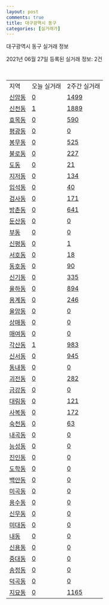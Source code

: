 ```yaml
---
layout: post
comments: true
title: 대구광역시 동구
categories: [실거래가]
---
```


대구광역시 동구 실거래 정보

2021년 06월 27일 등록된 실거래 정보: 2건

<script type="text/javascript">
  google.charts.load('current', {'packages':['corechart']});
  google.charts.setOnLoadCallback(drawChart);

  function drawChart() {
    var data = google.visualization.arrayToDataTable([['거래일', '매매', '전월세', '전매'], ['2020-06', 60, 42, 33], ['2020-07', 546, 367, 156], ['2020-08', 543, 310, 185], ['2020-09', 542, 261, 111], ['2020-10', 685, 306, 140], ['2020-11', 900, 385, 180], ['2020-12', 710, 413, 140], ['2021-01', 303, 341, 66], ['2021-02', 262, 365, 403], ['2021-03', 336, 408, 76], ['2021-04', 262, 234, 95], ['2021-05', 339, 182, 82], ['2021-06', 141, 115, 27]]);

    var options = {
      title: '최근 유형별 거래량 추이',
      legend: { position: 'bottom' }
    };

    var chart = new google.visualization.LineChart(document.getElementById('columnchart_material'));
    chart.draw(data, (options));
  }
</script>

<div id="columnchart_material" style="width: 450px; margin-left: -35px"></div>
<br>
<table class="sortable">
  <tr>
    <td>지역</td>
    <td>오늘 실거래</td>
    <td>2주간 실거래</td>
  </tr>

  
  <tr class="item">
    <td><a href="2714010100.html">신암동</a></td>
    <td><a href="2714010100.html">0</a></td>
    <td><a href="2714010100.html">1499</a></td>
  </tr>
    

  <tr class="item">
    <td><a href="2714010200.html">신천동</a></td>
    <td><a href="2714010200.html">1</a></td>
    <td><a href="2714010200.html">1889</a></td>
  </tr>
    

  <tr class="item">
    <td><a href="2714010300.html">효목동</a></td>
    <td><a href="2714010300.html">0</a></td>
    <td><a href="2714010300.html">590</a></td>
  </tr>
    

  <tr class="item">
    <td><a href="2714010400.html">평광동</a></td>
    <td><a href="2714010400.html">0</a></td>
    <td><a href="2714010400.html">0</a></td>
  </tr>
    

  <tr class="item">
    <td><a href="2714010500.html">봉무동</a></td>
    <td><a href="2714010500.html">0</a></td>
    <td><a href="2714010500.html">525</a></td>
  </tr>
    

  <tr class="item">
    <td><a href="2714010600.html">불로동</a></td>
    <td><a href="2714010600.html">0</a></td>
    <td><a href="2714010600.html">227</a></td>
  </tr>
    

  <tr class="item">
    <td><a href="2714010700.html">도동</a></td>
    <td><a href="2714010700.html">0</a></td>
    <td><a href="2714010700.html">21</a></td>
  </tr>
    

  <tr class="item">
    <td><a href="2714010800.html">지저동</a></td>
    <td><a href="2714010800.html">0</a></td>
    <td><a href="2714010800.html">134</a></td>
  </tr>
    

  <tr class="item">
    <td><a href="2714010900.html">입석동</a></td>
    <td><a href="2714010900.html">0</a></td>
    <td><a href="2714010900.html">40</a></td>
  </tr>
    

  <tr class="item">
    <td><a href="2714011000.html">검사동</a></td>
    <td><a href="2714011000.html">0</a></td>
    <td><a href="2714011000.html">171</a></td>
  </tr>
    

  <tr class="item">
    <td><a href="2714011100.html">방촌동</a></td>
    <td><a href="2714011100.html">0</a></td>
    <td><a href="2714011100.html">641</a></td>
  </tr>
    

  <tr class="item">
    <td><a href="2714011200.html">둔산동</a></td>
    <td><a href="2714011200.html">0</a></td>
    <td><a href="2714011200.html">0</a></td>
  </tr>
    

  <tr class="item">
    <td><a href="2714011300.html">부동</a></td>
    <td><a href="2714011300.html">0</a></td>
    <td><a href="2714011300.html">0</a></td>
  </tr>
    

  <tr class="item">
    <td><a href="2714011400.html">신평동</a></td>
    <td><a href="2714011400.html">0</a></td>
    <td><a href="2714011400.html">1</a></td>
  </tr>
    

  <tr class="item">
    <td><a href="2714011500.html">서호동</a></td>
    <td><a href="2714011500.html">0</a></td>
    <td><a href="2714011500.html">18</a></td>
  </tr>
    

  <tr class="item">
    <td><a href="2714011600.html">동호동</a></td>
    <td><a href="2714011600.html">0</a></td>
    <td><a href="2714011600.html">90</a></td>
  </tr>
    

  <tr class="item">
    <td><a href="2714011700.html">신기동</a></td>
    <td><a href="2714011700.html">0</a></td>
    <td><a href="2714011700.html">335</a></td>
  </tr>
    

  <tr class="item">
    <td><a href="2714011800.html">율하동</a></td>
    <td><a href="2714011800.html">0</a></td>
    <td><a href="2714011800.html">894</a></td>
  </tr>
    

  <tr class="item">
    <td><a href="2714011900.html">용계동</a></td>
    <td><a href="2714011900.html">0</a></td>
    <td><a href="2714011900.html">246</a></td>
  </tr>
    

  <tr class="item">
    <td><a href="2714012000.html">율암동</a></td>
    <td><a href="2714012000.html">0</a></td>
    <td><a href="2714012000.html">0</a></td>
  </tr>
    

  <tr class="item">
    <td><a href="2714012100.html">상매동</a></td>
    <td><a href="2714012100.html">0</a></td>
    <td><a href="2714012100.html">0</a></td>
  </tr>
    

  <tr class="item">
    <td><a href="2714012200.html">매여동</a></td>
    <td><a href="2714012200.html">0</a></td>
    <td><a href="2714012200.html">0</a></td>
  </tr>
    

  <tr class="item">
    <td><a href="2714012300.html">각산동</a></td>
    <td><a href="2714012300.html">1</a></td>
    <td><a href="2714012300.html">983</a></td>
  </tr>
    

  <tr class="item">
    <td><a href="2714012400.html">신서동</a></td>
    <td><a href="2714012400.html">0</a></td>
    <td><a href="2714012400.html">945</a></td>
  </tr>
    

  <tr class="item">
    <td><a href="2714012500.html">동내동</a></td>
    <td><a href="2714012500.html">0</a></td>
    <td><a href="2714012500.html">0</a></td>
  </tr>
    

  <tr class="item">
    <td><a href="2714012600.html">괴전동</a></td>
    <td><a href="2714012600.html">0</a></td>
    <td><a href="2714012600.html">282</a></td>
  </tr>
    

  <tr class="item">
    <td><a href="2714012700.html">금강동</a></td>
    <td><a href="2714012700.html">0</a></td>
    <td><a href="2714012700.html">0</a></td>
  </tr>
    

  <tr class="item">
    <td><a href="2714012800.html">대림동</a></td>
    <td><a href="2714012800.html">0</a></td>
    <td><a href="2714012800.html">121</a></td>
  </tr>
    

  <tr class="item">
    <td><a href="2714012900.html">사복동</a></td>
    <td><a href="2714012900.html">0</a></td>
    <td><a href="2714012900.html">172</a></td>
  </tr>
    

  <tr class="item">
    <td><a href="2714013000.html">숙천동</a></td>
    <td><a href="2714013000.html">0</a></td>
    <td><a href="2714013000.html">63</a></td>
  </tr>
    

  <tr class="item">
    <td><a href="2714013100.html">내곡동</a></td>
    <td><a href="2714013100.html">0</a></td>
    <td><a href="2714013100.html">0</a></td>
  </tr>
    

  <tr class="item">
    <td><a href="2714013200.html">능성동</a></td>
    <td><a href="2714013200.html">0</a></td>
    <td><a href="2714013200.html">0</a></td>
  </tr>
    

  <tr class="item">
    <td><a href="2714013300.html">진인동</a></td>
    <td><a href="2714013300.html">0</a></td>
    <td><a href="2714013300.html">0</a></td>
  </tr>
    

  <tr class="item">
    <td><a href="2714013400.html">도학동</a></td>
    <td><a href="2714013400.html">0</a></td>
    <td><a href="2714013400.html">0</a></td>
  </tr>
    

  <tr class="item">
    <td><a href="2714013500.html">백안동</a></td>
    <td><a href="2714013500.html">0</a></td>
    <td><a href="2714013500.html">0</a></td>
  </tr>
    

  <tr class="item">
    <td><a href="2714013600.html">미곡동</a></td>
    <td><a href="2714013600.html">0</a></td>
    <td><a href="2714013600.html">0</a></td>
  </tr>
    

  <tr class="item">
    <td><a href="2714013700.html">용수동</a></td>
    <td><a href="2714013700.html">0</a></td>
    <td><a href="2714013700.html">0</a></td>
  </tr>
    

  <tr class="item">
    <td><a href="2714013800.html">신무동</a></td>
    <td><a href="2714013800.html">0</a></td>
    <td><a href="2714013800.html">0</a></td>
  </tr>
    

  <tr class="item">
    <td><a href="2714013900.html">미대동</a></td>
    <td><a href="2714013900.html">0</a></td>
    <td><a href="2714013900.html">0</a></td>
  </tr>
    

  <tr class="item">
    <td><a href="2714014000.html">내동</a></td>
    <td><a href="2714014000.html">0</a></td>
    <td><a href="2714014000.html">0</a></td>
  </tr>
    

  <tr class="item">
    <td><a href="2714014100.html">신용동</a></td>
    <td><a href="2714014100.html">0</a></td>
    <td><a href="2714014100.html">0</a></td>
  </tr>
    

  <tr class="item">
    <td><a href="2714014200.html">중대동</a></td>
    <td><a href="2714014200.html">0</a></td>
    <td><a href="2714014200.html">0</a></td>
  </tr>
    

  <tr class="item">
    <td><a href="2714014300.html">송정동</a></td>
    <td><a href="2714014300.html">0</a></td>
    <td><a href="2714014300.html">0</a></td>
  </tr>
    

  <tr class="item">
    <td><a href="2714014400.html">덕곡동</a></td>
    <td><a href="2714014400.html">0</a></td>
    <td><a href="2714014400.html">0</a></td>
  </tr>
    

  <tr class="item">
    <td><a href="2714014500.html">지묘동</a></td>
    <td><a href="2714014500.html">0</a></td>
    <td><a href="2714014500.html">1165</a></td>
  </tr>
    


</table>


    